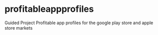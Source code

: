# profitableappprofiles
Guided Project Profitable app profiles for the google play store and apple store markets
